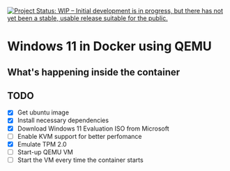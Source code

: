 [![Project Status: WIP – Initial development is in progress, but there has not yet been a stable, usable release suitable for the public.](https://www.repostatus.org/badges/latest/wip.svg)](https://www.repostatus.org/#wip)

# Windows 11 in Docker using QEMU  

## What's happening inside the container

## TODO  

- [x] Get ubuntu image  
- [x] Install necessary dependencies  
- [x] Download Windows 11 Evaluation ISO from Microsoft
- [ ] Enable KVM support for better perfomance
- [x] Emulate TPM 2.0  
- [ ] Start-up QEMU VM  
- [ ] Start the VM every time the container starts  
